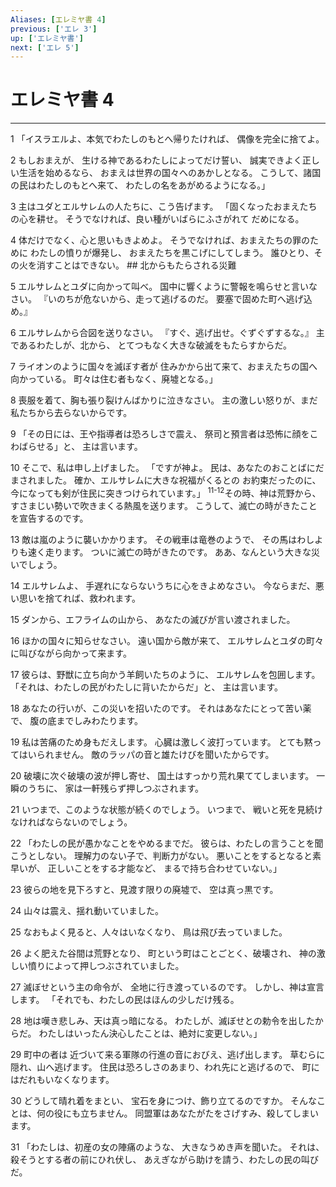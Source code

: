 ```yaml
---
Aliases: [エレミヤ書 4]
previous: ['エレ 3']
up: ['エレミヤ書']
next: ['エレ 5']
---
```

# エレミヤ書 4

***




1 
「イスラエルよ、本気でわたしのもとへ帰りたければ、 偶像を完全に捨てよ。 



2 
もしおまえが、 生ける神であるわたしによってだけ誓い、 誠実できよく正しい生活を始めるなら、 おまえは世界の国々へのあかしとなる。 こうして、諸国の民はわたしのもとへ来て、 わたしの名をあがめるようになる。」 



3 
主はユダとエルサレムの人たちに、こう告げます。 「固くなったおまえたちの心を耕せ。 そうでなければ、良い種がいばらにふさがれて だめになる。 



4 
体だけでなく、心と思いもきよめよ。 そうでなければ、おまえたちの罪のために わたしの憤りが爆発し、 おまえたちを黒こげにしてしまう。 誰ひとり、その火を消すことはできない。 ## 北からもたらされる災難 



5 
エルサレムとユダに向かって叫べ。 国中に響くように警報を鳴らせと言いなさい。 『いのちが危ないから、走って逃げるのだ。 要塞で固めた町へ逃げ込め。』 



6 
エルサレムから合図を送りなさい。 『すぐ、逃げ出せ。ぐずぐずするな。』 主であるわたしが、北から、 とてつもなく大きな破滅をもたらすからだ。 



7 
ライオンのように国々を滅ぼす者が 住みかから出て来て、おまえたちの国へ向かっている。 町々は住む者もなく、廃墟となる。」 



8 
喪服を着て、胸も張り裂けんばかりに泣きなさい。 主の激しい怒りが、まだ私たちから去らないからです。 



9 
「その日には、王や指導者は恐ろしさで震え、 祭司と預言者は恐怖に顔をこわばらせる」と、 主は言います。 



10 
そこで、私は申し上げました。 「ですが神よ。 民は、あなたのおことばにだまされました。 確か、エルサレムに大きな祝福がくるとの お約束だったのに、 今になっても剣が住民に突きつけられています。」 <sup class="versenum">11-12</sup>その時、神は荒野から、 すさまじい勢いで吹きまくる熱風を送ります。 こうして、滅亡の時がきたことを宣告するのです。 



13 
敵は嵐のように襲いかかります。 その戦車は竜巻のようで、 その馬はわしよりも速く走ります。 ついに滅亡の時がきたのです。 ああ、なんという大きな災いでしょう。 



14 
エルサレムよ、 手遅れにならないうちに心をきよめなさい。 今ならまだ、悪い思いを捨てれば、救われます。 



15 
ダンから、エフライムの山から、 あなたの滅びが言い渡されました。 



16 
ほかの国々に知らせなさい。 遠い国から敵が来て、 エルサレムとユダの町々に叫びながら向かって来ます。 



17 
彼らは、野獣に立ち向かう羊飼いたちのように、 エルサレムを包囲します。 「それは、わたしの民がわたしに背いたからだ」と、 主は言います。 



18 
あなたの行いが、この災いを招いたのです。 それはあなたにとって苦い薬で、 腹の底までしみわたります。 



19 
私は苦痛のため身もだえします。 心臓は激しく波打っています。 とても黙ってはいられません。 敵のラッパの音と雄たけびを聞いたからです。 



20 
破壊に次ぐ破壊の波が押し寄せ、 国土はすっかり荒れ果ててしまいます。 一瞬のうちに、 家は一軒残らず押しつぶされます。 



21 
いつまで、このような状態が続くのでしょう。 いつまで、 戦いと死を見続けなければならないのでしょう。 



22 
「わたしの民が愚かなことをやめるまでだ。 彼らは、わたしの言うことを聞こうとしない。 理解力のない子で、判断力がない。 悪いことをするとなると素早いが、 正しいことをする才能など、 まるで持ち合わせていない。」 



23 
彼らの地を見下ろすと、見渡す限りの廃墟で、 空は真っ黒です。 



24 
山々は震え、揺れ動いていました。 



25 
なおもよく見ると、人々はいなくなり、 鳥は飛び去っていました。 



26 
よく肥えた谷間は荒野となり、 町という町はことごとく、破壊され、 神の激しい憤りによって押しつぶされていました。 



27 
滅ぼせという主の命令が、 全地に行き渡っているのです。 しかし、神は宣言します。 「それでも、わたしの民はほんの少しだけ残る。 



28 
地は嘆き悲しみ、天は真っ暗になる。 わたしが、滅ぼせとの勅令を出したからだ。 わたしはいったん決心したことは、絶対に変更しない。」 



29 
町中の者は 近づいて来る軍隊の行進の音におびえ、逃げ出します。 草むらに隠れ、山へ逃げます。 住民は恐ろしさのあまり、われ先にと逃げるので、 町にはだれもいなくなります。 



30 
どうして晴れ着をまとい、 宝石を身につけ、飾り立てるのですか。 そんなことは、何の役にも立ちません。 同盟軍はあなたがたをさげすみ、殺してしまいます。 



31 
「わたしは、初産の女の陣痛のような、 大きなうめき声を聞いた。 それは、殺そうとする者の前にひれ伏し、 あえぎながら助けを請う、わたしの民の叫びだ。
